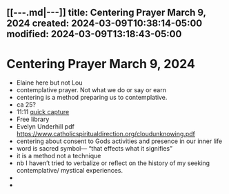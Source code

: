 [[---.md|---]]
title:  Centering Prayer March 9, 2024
created: 2024-03-09T10:38:14-05:00
modified: 2024-03-09T13:18:43-05:00
---

# Centering Prayer March 9, 2024

- Elaine here but not Lou 
- contemplative prayer. Not what we do or say or earn 
- centering is a method preparing us to contemplative. 
- ca 25?
- 11:11 [quick capture](https://www.avonctlibrary.info/books-media/)
- Free library
- Evelyn Underhill pdf https://www.catholicspiritualdirection.org/cloudunknowing.pdf
- centering about consent to Gods activities and presence in our inner life
- word is sacred symbol— “that effects what it signifies”
- it is a method not a technique 
- nb I haven’t tried to verbalize or reflect on the history of my seeking contemplative/ mystical experiences. 
- 
-
